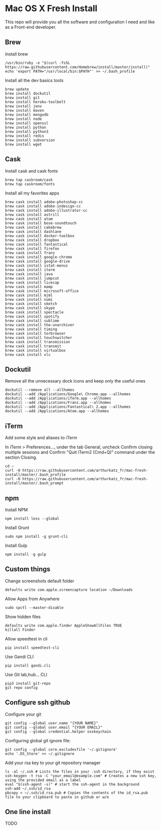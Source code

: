 # Mac OS X Fresh Install

This repo will provide you all the software and configuration I need and like as a Front-end developer.  

## Brew

Install brew
```
/usr/bin/ruby -e "$(curl -fsSL https://raw.githubusercontent.com/Homebrew/install/master/install)"
echo 'export PATH="/usr/local/bin:$PATH"' >> ~/.bash_profile
```

Install all the dev basics tools
```
brew update
brew install dockutil
brew install git
brew install heroku-toolbelt
brew install jenv
brew install maven
brew install mongodb
brew install node
brew install openssl
brew install python
brew install python3
brew install redis
brew install subversion
brew install wget
```

## Cask

Install cask and cask fonts
```
brew tap caskroom/cask
brew tap caskroom/fonts
```

Install all my favorites apps
```
brew cask install adobe-photoshop-cc
brew cask install adobe-indesign-cc
brew cask install adobe-illustrator-cc
brew cask install astrill
brew cask install atom
brew cask install bose-soundtouch
brew cask install cakebrew
brew cask install dashlane
brew cask install docker-toolbox
brew cask install dropbox
brew cask install fantastical
brew cask install firefox
brew cask install franz
brew cask install google-chrome
brew cask install google-drive
brew cask install istat-menus
brew cask install iterm
brew cask install java
brew cask install jumpcut
brew cask install licecap
brew cask install mamp
brew cask install microsoft-office
brew cask install mjml
brew cask install numi
brew cask install sketch
brew cask install skype
brew cask install spectacle
brew cask install spotify
brew cask install sublime
brew cask install the-unarchiver
brew cask install timing
brew cask install torbrowser
brew cask install touchswitcher
brew cask install transmission
brew cask install transmit
brew cask install virtualbox
brew cask install vlc
```

## Dockutil

Remove all the unnecessary dock icons and keep only the useful ones
```
dockutil --remove all --allhomes
dockutil --add /Applications/Google\ Chrome.app --allhomes
dockutil --add /Applications/iTerm.app --allhomes
dockutil --add /Applications/Franz.app --allhomes
dockutil --add /Applications/Fantastical\ 2.app --allhomes
dockutil --add /Applications/Atom.app --allhomes
```

## iTerm

Add some style and aliases to iTerm

In iTerm > Preferences..., under the tab General, uncheck Confirm closing multiple sessions and Confirm "Quit iTerm2 (Cmd+Q)" command under the section Closing.

```
cd ~
curl -O https://raw.githubusercontent.com/arthurkatz_fr/mac-fresh-install/master/.bash_profile
curl -O https://raw.githubusercontent.com/arthurkatz_fr/mac-fresh-install/master/.bash_prompt
```

## npm

Install NPM
```
npm install less --global
```

Install Grunt
```
sudo npm install -g grunt-cli
```

Install Gulp
```
npm install -g gulp
```

## Custom things

Change screenshots default folder
```
defaults write com.apple.screencapture location ~/Downloads
```

Allow Apps from Anywhere
```
sudo spctl --master-disable
```

Show hidden files
```
defaults write com.apple.finder AppleShowAllFiles TRUE
killall Finder
```

Allow speedtest in cli
```
pip install speedtest-cli
```

Use Gandi CLI
```
pip install gandi.cli
```

Use Git lab,hub... CLI
```
pip3 install git-repo
git repo config
```
## Configure ssh github

Configure your git
```
git config --global user.name "{YOUR NAME}"
git config --global user.email "{YOUR EMAIL}"
git config --global credential.helper osxkeychain
```

Configuring global git ignore file:
```
git config --global core.excludesfile '~/.gitignore'
echo '.DS_Store' >> ~/.gitignore
```

Add your rsa key to your git repository manager
```
ls -al ~/.ssh # Lists the files in your .ssh directory, if they exist
ssh-keygen -t rsa -C "your_email@example.com" # Creates a new ssh key, using the provided email as a label
eval "$(ssh-agent -s)" # start the ssh-agent in the background
ssh-add ~/.ssh/id_rsa
pbcopy < ~/.ssh/id_rsa.pub # Copies the contents of the id_rsa.pub file to your clipboard to paste in github or w/e

```

## One line install

TODO
